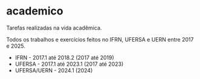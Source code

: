 # academico
Tarefas realizadas na vida acadêmica.

Todos os trabalhos e exercícios feitos no IFRN, UFERSA e UERN entre 2017 e 2025.

- IFRN - 2017.1 até 2018.2 (2017 até 2019)
- UFERSA - 2017.1 até 2023.1 (2017 até 2023)
- UFERSA/UERN - 2024.1 (2024)
